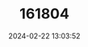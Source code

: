 ---
title: "161804"
category: "Potentilla delphinensis"
draft: false
date: 2024-02-22 13:03:52
languages:
  French: ["Potentille du Dauphiné"]
---